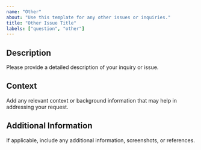 ```yaml
---
name: "Other"
about: "Use this template for any other issues or inquiries."
title: "Other Issue Title"
labels: ["question", "other"]
---
```


## Description
Please provide a detailed description of your inquiry or issue.

## Context
Add any relevant context or background information that may help in addressing your request.

## Additional Information
If applicable, include any additional information, screenshots, or references.
